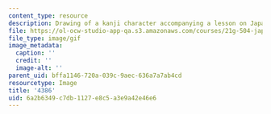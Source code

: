 ```yaml
---
content_type: resource
description: Drawing of a kanji character accompanying a lesson on Japanese.
file: https://ol-ocw-studio-app-qa.s3.amazonaws.com/courses/21g-504-japanese-iv-spring-2009/6a2b6349c7db1127e8c5a3e9a42e46e6_4386.gif
file_type: image/gif
image_metadata:
  caption: ''
  credit: ''
  image-alt: ''
parent_uid: bffa1146-720a-039c-9aec-636a7a7ab4cd
resourcetype: Image
title: '4386'
uid: 6a2b6349-c7db-1127-e8c5-a3e9a42e46e6
---
```

